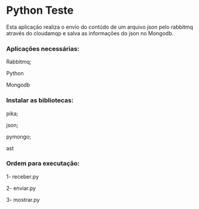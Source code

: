 <h1> Python Teste</h1>

Esta aplicação realiza o envio do contúdo de um arquivo json pelo rabbitmq através do cloudamqp e salva as informações do json no Mongodb.

<h3>Aplicações necessárias:</h3>
<p>Rabbitmq;</p>
<p>Python</p>
<p>Mongodb</p>

<h3>Instalar as bibliotecas:</h3> 
<p>pika;</p>
<p>json;</p>
<p>pymongo;</p>
<p>ast</p>

<h3>Ordem para executação:</h3>
<p>1- receber.py</p>
<p>2- enviar.py</p>
<p>3- mostrar.py</p>


